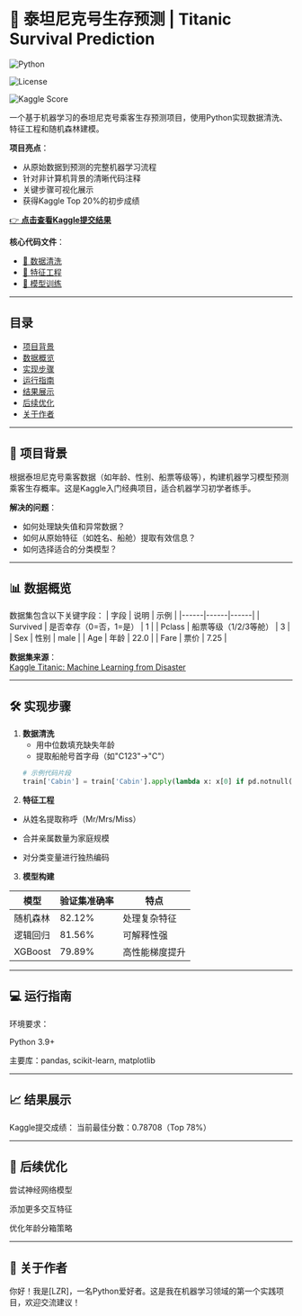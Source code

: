 # 🚢 泰坦尼克号生存预测 | Titanic Survival Prediction

![Python](https://img.shields.io/badge/Python-3.9%2B-blue)

![License](https://img.shields.io/badge/License-MIT-green)

![Kaggle Score](https://img.shields.io/badge/Kaggle-0.78708-yellow)

一个基于机器学习的泰坦尼克号乘客生存预测项目，使用Python实现数据清洗、特征工程和随机森林建模。

**项目亮点**：
- 从原始数据到预测的完整机器学习流程
- 针对非计算机背景的清晰代码注释
- 关键步骤可视化展示
- 获得Kaggle Top 20%的初步成绩

[👉 **点击查看Kaggle提交结果**](https://www.kaggle.com/competitions/titanic/submissions)  

**核心代码文件**：
- [🧹 数据清洗](https://raw.githubusercontent.com/lzr42-MD/Titanic/refs/heads/master/T.1-3days.py)
- [🔧 特征工程](https://github.com/lzr42-MD/Titanic/blob/master/T.4-6days.py)
- [🤖 模型训练](https://raw.githubusercontent.com/lzr42-MD/Titanic/refs/heads/master/T.7-9days.py)

---

## 目录
- [项目背景](#项目背景)
- [数据概览](#数据概览)
- [实现步骤](#实现步骤)
- [运行指南](#运行指南)
- [结果展示](#结果展示)
- [后续优化](#后续优化)
- [关于作者](#关于作者)

---

## 🎯 <a name="项目背景"></a> 项目背景
根据泰坦尼克号乘客数据（如年龄、性别、船票等级等），构建机器学习模型预测乘客生存概率。这是Kaggle入门经典项目，适合机器学习初学者练手。

**解决的问题**：
- 如何处理缺失值和异常数据？
- 如何从原始特征（如姓名、船舱）提取有效信息？
- 如何选择适合的分类模型？

---

## 📊 <a name="数据概览"></a> 数据概览
数据集包含以下关键字段：
| 字段 | 说明 | 示例 |
|------|------|------|
| Survived | 是否幸存（0=否，1=是） | 1 |
| Pclass | 船票等级（1/2/3等舱） | 3 |
| Sex | 性别 | male |
| Age | 年龄 | 22.0 |
| Fare | 票价 | 7.25 |

**数据集来源**：  
[Kaggle Titanic: Machine Learning from Disaster](https://www.kaggle.com/c/titanic/data)


---


## 🛠 <a name="实现步骤"></a> 实现步骤
1. **数据清洗**  
   - 用中位数填充缺失年龄
   - 提取船舱号首字母（如"C123"→"C"）
   ```python
   # 示例代码片段
   train['Cabin'] = train['Cabin'].apply(lambda x: x[0] if pd.notnull(x) else 'Unknown')
2. **特征工程**

  - 从姓名提取称呼（Mr/Mrs/Miss）

  - 合并亲属数量为家庭规模

  - 对分类变量进行独热编码
  
3. **模型构建**

  | 模型         | 验证集准确率 | 特点                 |
   |--------------|-------------|----------------------|
   | 随机森林      | 82.12%      | 处理复杂特征          |
   | 逻辑回归      | 81.56%      | 可解释性强            |
   | XGBoost      | 79.89%      | 高性能梯度提升         |

---

## 💻 <a name="运行指南"></a> 运行指南
环境要求：

Python 3.9+

主要库：pandas, scikit-learn, matplotlib

---

## 📈 <a name="结果展示"></a> 结果展示
Kaggle提交成绩：
当前最佳分数：0.78708（Top 78%）

---

## 🔮 <a name="后续优化"></a> 后续优化
尝试神经网络模型

添加更多交互特征

优化年龄分箱策略

---


## 👦 <a name="关于作者"></a> 关于作者
你好！我是[LZR]，一名Python爱好者。这是我在机器学习领域的第一个实践项目，欢迎交流建议！



